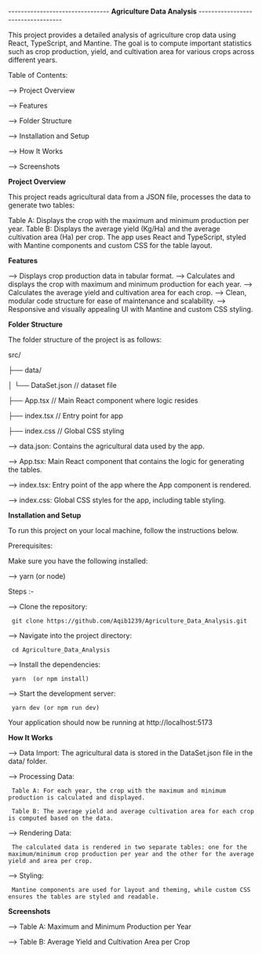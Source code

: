 -------------------------------- **Agriculture Data Analysis** ----------------------------------

This project provides a detailed analysis of agriculture crop data using React, TypeScript, and Mantine. The goal is to compute important statistics such as crop production, yield, and cultivation area for various crops across different years.

Table of Contents:

 --> Project Overview
 
 --> Features
 
 --> Folder Structure
 
 --> Installation and Setup
 
 --> How It Works
 
 --> Screenshots
 


**Project Overview**

This project reads agricultural data from a JSON file, processes the data to generate two tables:

Table A: Displays the crop with the maximum and minimum production per year.
Table B: Displays the average yield (Kg/Ha) and the average cultivation area (Ha) per crop.
The app uses React and TypeScript, styled with Mantine components and custom CSS for the table layout.


**Features**

 --> Displays crop production data in tabular format.
 --> Calculates and displays the crop with maximum and minimum production for each year.
 --> Calculates the average yield and cultivation area for each crop.
 --> Clean, modular code structure for ease of maintenance and scalability.
 --> Responsive and visually appealing UI with Mantine and custom CSS styling.


**Folder Structure**

The folder structure of the project is as follows:

src/

├── data/

│   └── DataSet.json           // dataset file

├── App.tsx                 // Main React component where logic resides

├── index.tsx               // Entry point for app

├── index.css               // Global CSS styling


--> data.json: Contains the agricultural data used by the app.

--> App.tsx: Main React component that contains the logic for generating the tables.

--> index.tsx: Entry point of the app where the App component is rendered.

--> index.css: Global CSS styles for the app, including table styling.



**Installation and Setup**

To run this project on your local machine, follow the instructions below.

Prerequisites:

Make sure you have the following installed:

--> yarn (or node)

Steps :-

 --> Clone the repository:
 
     git clone https://github.com/Aqib1239/Agriculture_Data_Analysis.git

 --> Navigate into the project directory:
 
     cd Agriculture_Data_Analysis

 --> Install the dependencies:
 
     yarn  (or npm install)

 --> Start the development server:
 
     yarn dev (or npm run dev)
     
Your application should now be running at http://localhost:5173


**How It Works**

 --> Data Import: The agricultural data is stored in the DataSet.json file in the data/ folder.

 --> Processing Data:
 
     Table A: For each year, the crop with the maximum and minimum production is calculated and displayed.
     
     Table B: The average yield and average cultivation area for each crop is computed based on the data.
     
 --> Rendering Data:
 
     The calculated data is rendered in two separate tables: one for the maximum/minimum crop production per year and the other for the average yield and area per crop.
     
 --> Styling:
 
     Mantine components are used for layout and theming, while custom CSS ensures the tables are styled and readable.


**Screenshots**

 --> Table A: Maximum and Minimum Production per Year
 

 --> Table B: Average Yield and Cultivation Area per Crop
